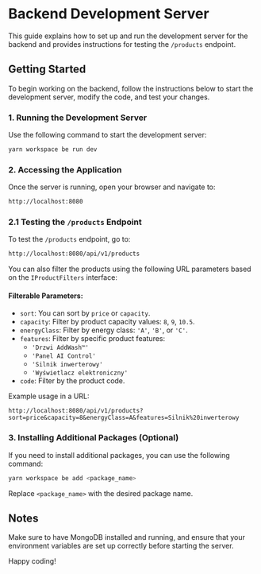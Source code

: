 # Backend Development Server

This guide explains how to set up and run the development server for the backend and provides instructions for testing the `/products` endpoint.

## Getting Started

To begin working on the backend, follow the instructions below to start the development server, modify the code, and test your changes.

### 1. Running the Development Server

Use the following command to start the development server:

```bash
yarn workspace be run dev
```

### 2. Accessing the Application

Once the server is running, open your browser and navigate to:

```bash
http://localhost:8080
```

### 2.1 Testing the `/products` Endpoint

To test the `/products` endpoint, go to:

```bash
http://localhost:8080/api/v1/products
```

You can also filter the products using the following URL parameters based on the `IProductFilters` interface:

#### Filterable Parameters:

- `sort`: You can sort by `price` or `capacity`.
- `capacity`: Filter by product capacity values: `8`, `9`, `10.5`.
- `energyClass`: Filter by energy class: `'A'`, `'B'`, or `'C'`.
- `features`: Filter by specific product features:
  - `'Drzwi AddWash™'`
  - `'Panel AI Control'`
  - `'Silnik inwerterowy'`
  - `'Wyświetlacz elektroniczny'`
- `code`: Filter by the product code.

Example usage in a URL:

```
http://localhost:8080/api/v1/products?sort=price&capacity=8&energyClass=A&features=Silnik%20inwerterowy
```

### 3. Installing Additional Packages (Optional)

If you need to install additional packages, you can use the following command:

```bash
yarn workspace be add <package_name>
```

Replace `<package_name>` with the desired package name.

## Notes

Make sure to have MongoDB installed and running, and ensure that your environment variables are set up correctly before starting the server.

Happy coding!
